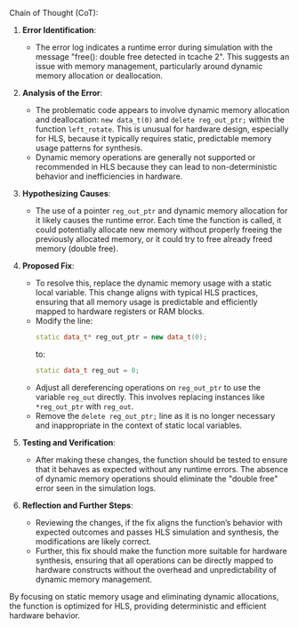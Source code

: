 Chain of Thought (CoT):

1. **Error Identification**:
   - The error log indicates a runtime error during simulation with the message "free(): double free detected in tcache 2". This suggests an issue with memory management, particularly around dynamic memory allocation or deallocation.

2. **Analysis of the Error**:
   - The problematic code appears to involve dynamic memory allocation and deallocation: `new data_t(0)` and `delete reg_out_ptr;` within the function `left_rotate`. This is unusual for hardware design, especially for HLS, because it typically requires static, predictable memory usage patterns for synthesis.
   - Dynamic memory operations are generally not supported or recommended in HLS because they can lead to non-deterministic behavior and inefficiencies in hardware.

3. **Hypothesizing Causes**:
   - The use of a pointer `reg_out_ptr` and dynamic memory allocation for it likely causes the runtime error. Each time the function is called, it could potentially allocate new memory without properly freeing the previously allocated memory, or it could try to free already freed memory (double free).

4. **Proposed Fix**:
   - To resolve this, replace the dynamic memory usage with a static local variable. This change aligns with typical HLS practices, ensuring that all memory usage is predictable and efficiently mapped to hardware registers or RAM blocks.
   - Modify the line:
     ```cpp
     static data_t* reg_out_ptr = new data_t(0); 
     ```
     to:
     ```cpp
     static data_t reg_out = 0;
     ```
   - Adjust all dereferencing operations on `reg_out_ptr` to use the variable `reg_out` directly. This involves replacing instances like `*reg_out_ptr` with `reg_out`.
   - Remove the `delete reg_out_ptr;` line as it is no longer necessary and inappropriate in the context of static local variables.

5. **Testing and Verification**:
   - After making these changes, the function should be tested to ensure that it behaves as expected without any runtime errors. The absence of dynamic memory operations should eliminate the "double free" error seen in the simulation logs.

6. **Reflection and Further Steps**:
   - Reviewing the changes, if the fix aligns the function’s behavior with expected outcomes and passes HLS simulation and synthesis, the modifications are likely correct.
   - Further, this fix should make the function more suitable for hardware synthesis, ensuring that all operations can be directly mapped to hardware constructs without the overhead and unpredictability of dynamic memory management.

By focusing on static memory usage and eliminating dynamic allocations, the function is optimized for HLS, providing deterministic and efficient hardware behavior.
